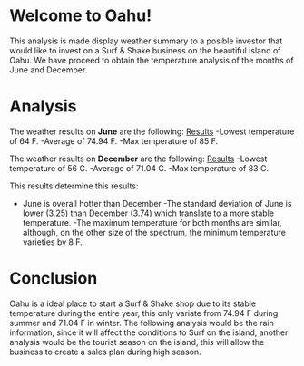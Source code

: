 # Welcome to Oahu!
This analysis is made display weather summary to a posible investor that would like to invest on a Surf & Shake business on the beautiful island of Oahu. We have proceed to obtain the temperature analysis of the months of June and December.  

# Analysis
The weather results on **June** are the following: [Results](Dec_Temperature.png)
-Lowest temperature of 64 F.
-Average of 74.94 F.
-Max temperature of 85 F.

The weather results on **December** are the following: [Results](June_Temperature.png)
-Lowest temperature of 56 C.
-Average of 71.04 C. 
-Max temperature of 83 C.

This results determine this results: 
- June is overall hotter than December 
-The standard deviation of June is lower (3.25) than December (3.74) which translate to a more stable temperature. 
-The maximum temperature for both months are similar, although, on the other size of the spectrum, the minimum temperature varieties by 8 F. 

# Conclusion 
Oahu is a ideal place to start a Surf & Shake shop due to its stable temperature during the entire year, this only variate from 74.94 F during summer and 71.04 F in winter. The following analysis would be the rain information, since it will affect the conditions to Surf on the island, another analysis would be the tourist season on the island, this will allow the business to create a sales plan during high season. 
